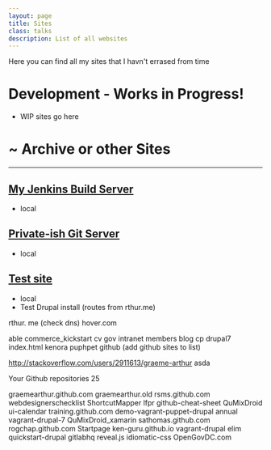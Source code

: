 ```yaml
---
layout: page
title: Sites
class: talks
description: List of all websites
---
```


Here you can find all my sites that I havn't errased from time 

# Development - Works in Progress!

* WIP sites go here

# ~ Archive or other Sites
---

## [My Jenkins Build Server](http://jenkins.rthur.me/)
* local

## [Private-ish Git Server](http://git.rthur.me/)
* local

## [Test site](http://test.rthur.me/)
* local
* Test Drupal install (routes from rthur.me)

rthur. me (check dns)
hover.com

able  commerce_kickstart  cv       gov         intranet  members
blog  cp                  drupal7  index.html  kenora    puphpet
github (add github sites to list)

http://stackoverflow.com/users/2911613/graeme-arthur
asda

Your Github repositories 25

graemearthur.github.com
graemearthur.old
rsms.github.com
webdesignerschecklist
ShortcutMapper
lfpr
github-cheat-sheet
QuMixDroid
ui-calendar
training.github.com
demo-vagrant-puppet-drupal
annual
vagrant-drupal-7
QuMixDroid_xamarin
sathomas.github.com
rogchap.github.com
Startpage
ken-guru.github.io
vagrant-drupal
elim
quickstart-drupal
gitlabhq
reveal.js
idiomatic-css
OpenGovDC.com